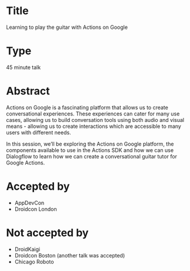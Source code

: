 # Title

Learning to play the guitar with Actions on Google

# Type

45 minute talk

# Abstract

Actions on Google is a fascinating platform that allows us to create conversational experiences. These experiences can cater for many use cases, allowing us to build conversation tools using both audio and visual means - allowing us to create interactions which are accessible to many users with different needs.

In this session, we’ll be exploring the Actions on Google platform, the components available to use in the Actions SDK and how we can use Dialogflow to learn how we can create a conversational guitar tutor for Google Actions.

# Accepted by

- AppDevCon
- Droidcon London

# Not accepted by

- DroidKaigi
- Droidcon Boston (another talk was accepted)
- Chicago Roboto
